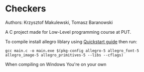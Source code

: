 # Checkers

Authors: Krzysztof Makulewski, Tomasz Baranowski

A C project made for Low-Level programming course at PUT.

To compile install allegro liblary using [Quickstart guide](https://github.com/liballeg/allegro_wiki/wiki/Quickstart)
then run:
```
gcc main.c -o main.exe $(pkg-config allegro-5 allegro_font-5 allegro_image-5 allegro_primitives-5 --libs --cflags)
```

When compiling on Windows You're on your own
